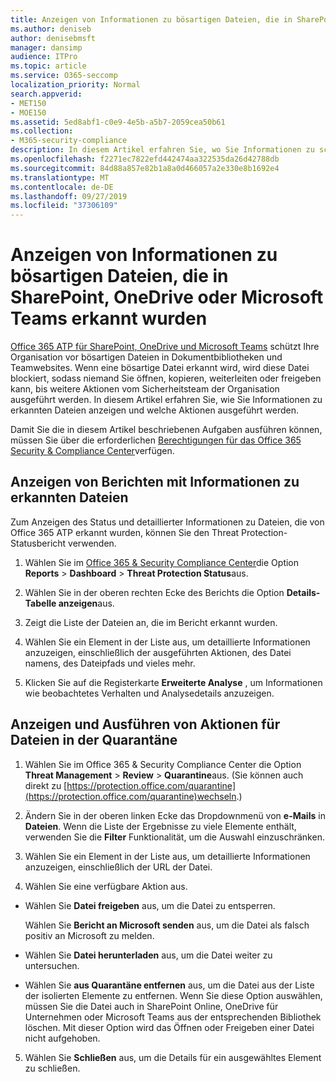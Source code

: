 ```yaml
---
title: Anzeigen von Informationen zu bösartigen Dateien, die in SharePoint, OneDrive oder Microsoft Teams erkannt wurden
ms.author: deniseb
author: denisebmsft
manager: dansimp
audience: ITPro
ms.topic: article
ms.service: O365-seccomp
localization_priority: Normal
search.appverid:
- MET150
- MOE150
ms.assetid: 5ed8abf1-c0e9-4e5b-a5b7-2059cea50b61
ms.collection:
- M365-security-compliance
description: In diesem Artikel erfahren Sie, wo Sie Informationen zu schädlichen Dateien anzeigen können, die in SharePoint, OneDrive oder Teams erkannt wurden, und wie Sie Aktionen für diese Dateien durchführen.
ms.openlocfilehash: f2271ec7822efd442474aa322535da26d42788db
ms.sourcegitcommit: 84d88a857e82b1a8a0d466057a2e330e8b1692e4
ms.translationtype: MT
ms.contentlocale: de-DE
ms.lasthandoff: 09/27/2019
ms.locfileid: "37306109"
---
```

# <a name="view-information-about-malicious-files-detected-in-sharepoint-onedrive-or-microsoft-teams"></a>Anzeigen von Informationen zu bösartigen Dateien, die in SharePoint, OneDrive oder Microsoft Teams erkannt wurden

[Office 365 ATP für SharePoint, OneDrive und Microsoft Teams](atp-for-spo-odb-and-teams.md) schützt Ihre Organisation vor bösartigen Dateien in Dokumentbibliotheken und Teamwebsites. Wenn eine bösartige Datei erkannt wird, wird diese Datei blockiert, sodass niemand Sie öffnen, kopieren, weiterleiten oder freigeben kann, bis weitere Aktionen vom Sicherheitsteam der Organisation ausgeführt werden. In diesem Artikel erfahren Sie, wie Sie Informationen zu erkannten Dateien anzeigen und welche Aktionen ausgeführt werden. 

Damit Sie die in diesem Artikel beschriebenen Aufgaben ausführen können, müssen Sie über die erforderlichen [Berechtigungen für das Office 365 Security &amp; Compliance Center](permissions-in-the-security-and-compliance-center.md)verfügen. 
  
## <a name="view-reports-with-information-about-detected-files"></a>Anzeigen von Berichten mit Informationen zu erkannten Dateien

Zum Anzeigen des Status und detaillierter Informationen zu Dateien, die von Office 365 ATP erkannt wurden, können Sie den Threat Protection-Statusbericht verwenden.
  
1. Wählen Sie im [Office 365 &amp; Security Compliance Center](https://protection.office.com)die Option **Reports** \> **Dashboard** \> **Threat Protection Status**aus.
    
2. Wählen Sie in der oberen rechten Ecke des Berichts die Option **Details-Tabelle anzeigen**aus.
    
3. Zeigt die Liste der Dateien an, die im Bericht erkannt wurden.
    
4. Wählen Sie ein Element in der Liste aus, um detaillierte Informationen anzuzeigen, einschließlich der ausgeführten Aktionen, des Datei namens, des Dateipfads und vieles mehr.
    
5. Klicken Sie auf die Registerkarte **Erweiterte Analyse** , um Informationen wie beobachtetes Verhalten und Analysedetails anzuzeigen. 
  
## <a name="view-and-take-action-on-files-in-quarantine"></a>Anzeigen und Ausführen von Aktionen für Dateien in der Quarantäne

1. Wählen Sie im Office 365 &amp; Security Compliance Center die Option **Threat Management** \> **Review** \> **Quarantine**aus. (Sie können auch direkt zu [https://protection.office.com/quarantine](https://protection.office.com/quarantine)wechseln.)
    
2. Ändern Sie in der oberen linken Ecke das Dropdownmenü von **e-Mails** in **Dateien**. Wenn die Liste der Ergebnisse zu viele Elemente enthält, verwenden Sie die **Filter** Funktionalität, um die Auswahl einzuschränken.
    
3. Wählen Sie ein Element in der Liste aus, um detaillierte Informationen anzuzeigen, einschließlich der URL der Datei.
    
4. Wählen Sie eine verfügbare Aktion aus.
    
  - Wählen Sie **Datei freigeben** aus, um die Datei zu entsperren. 
    
    Wählen Sie **Bericht an Microsoft senden** aus, um die Datei als falsch positiv an Microsoft zu melden. 
    
  - Wählen Sie **Datei herunterladen** aus, um die Datei weiter zu untersuchen. 
    
  - Wählen Sie **aus Quarantäne entfernen** aus, um die Datei aus der Liste der isolierten Elemente zu entfernen. Wenn Sie diese Option auswählen, müssen Sie die Datei auch in SharePoint Online, OneDrive für Unternehmen oder Microsoft Teams aus der entsprechenden Bibliothek löschen. Mit dieser Option wird das Öffnen oder Freigeben einer Datei nicht aufgehoben. 
    
5. Wählen Sie **Schließen** aus, um die Details für ein ausgewähltes Element zu schließen. 
  
  

